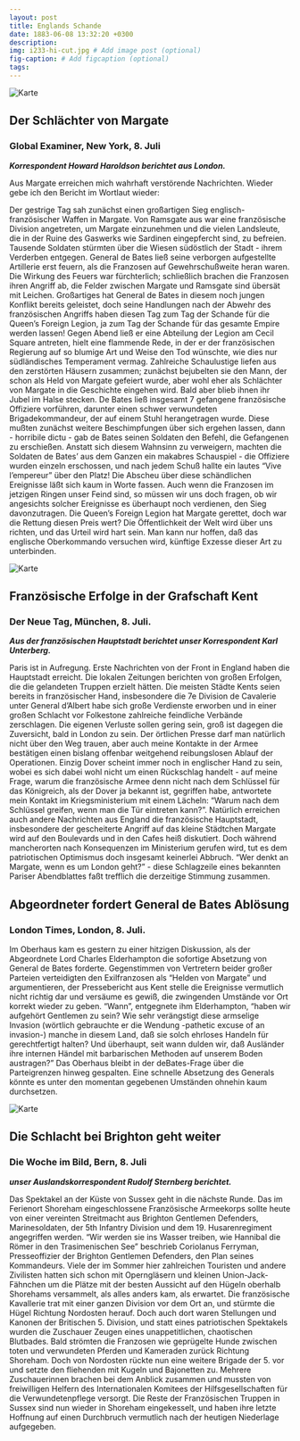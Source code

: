 ```yaml
---
layout: post
title: Englands Schande
date: 1883-06-08 13:32:20 +0300
description: 
img: i233-hi-cut.jpg # Add image post (optional)
fig-caption: # Add figcaption (optional)
tags: 
---
```


![Karte]({{site.baseurl}}/assets/img/margate7jul.jpg)

## Der Schlächter von Margate

### Global Examiner, New York, 8. Juli

***Korrespondent Howard Haroldson berichtet aus London.***

Aus Margate erreichen mich wahrhaft verstörende Nachrichten. Wieder gebe ich den Bericht im Wortlaut wieder: 

Der gestrige Tag sah zunächst einen großartigen Sieg englisch-französischer Waffen in Margate. Von Ramsgate aus war eine französische Division angetreten, um Margate einzunehmen und die vielen Landsleute, die in der Ruine des Gaswerks wie Sardinen eingepfercht sind, zu befreien. Tausende Soldaten stürmten über die Wiesen südöstlich der Stadt - ihrem Verderben entgegen. General de Bates ließ seine verborgen aufgestellte Artillerie erst feuern, als die Franzosen auf Gewehrschußweite heran waren. Die Wirkung des Feuers war fürchterlich; schließlich brachen die Franzosen ihren Angriff ab, die Felder zwischen Margate und Ramsgate sind übersät mit Leichen. Großartiges hat General de Bates in diesem noch jungen Konflikt bereits geleistet, doch seine Handlungen nach der Abwehr des französischen Angriffs haben diesen Tag zum Tag der Schande für die Queen’s Foreign Legion, ja zum Tag der Schande für das gesamte Empire werden lassen! Gegen Abend ließ er eine Abteilung der Legion am Cecil Square antreten, hielt eine flammende Rede, in der er der französischen Regierung auf so blumige Art und Weise den Tod wünschte, wie dies nur südländisches Temperament vermag. Zahlreiche Schaulustige liefen aus den zerstörten Häusern zusammen; zunächst bejubelten sie den Mann, der schon als Held von Margate gefeiert wurde, aber wohl eher als Schlächter von Margate in die Geschichte eingehen wird. Bald aber blieb ihnen ihr Jubel im Halse stecken. De Bates ließ insgesamt 7 gefangene französische Offiziere vorführen, darunter einen schwer verwundeten Brigadekommandeur, der auf einem Stuhl herangetragen wurde.  Diese mußten zunächst weitere Beschimpfungen über sich ergehen lassen, dann - horribile dictu - gab de Bates seinen Soldaten den Befehl, die Gefangenen zu erschießen. Anstatt sich diesem Wahnsinn zu verweigern, machten die Soldaten de Bates’ aus dem Ganzen ein makabres Schauspiel  - die Offiziere wurden einzeln erschossen, und nach jedem Schuß hallte ein lautes “Vive l’empereur” über den Platz! Die Abscheu über diese schändlichen Ereignisse läßt sich kaum in Worte fassen. Auch wenn die Franzosen im jetzigen Ringen unser Feind sind, so müssen wir uns doch fragen, ob wir angesichts solcher Ereignisse es überhaupt noch verdienen, den Sieg davonzutragen. Die Queen’s Foreign Legion hat Margate gerettet, doch war die Rettung diesen Preis wert? Die Öffentlichkeit der Welt wird über uns richten, und das Urteil wird hart sein. Man kann nur hoffen, daß das englische Oberkommando versuchen wird, künftige Exzesse dieser Art zu unterbinden.

![Karte]({{site.baseurl}}/assets/img/folkestone7jul.jpg)

## Französische Erfolge in der Grafschaft Kent

### Der Neue Tag, München, 8. Juli.

***Aus der französischen Hauptstadt berichtet unser Korrespondent Karl Unterberg.***

Paris ist in Aufregung. Erste Nachrichten von der Front in England haben die Hauptstadt erreicht. Die lokalen Zeitungen berichten von großen Erfolgen, die die gelandeten Truppen erzielt hätten. Die meisten Städte Kents seien bereits in französischer Hand, insbesondere die 7e Division de Cavalerie unter General d’Albert habe sich große Verdienste erworben und in einer großen Schlacht vor Folkestone zahlreiche feindliche Verbände zerschlagen. Die eigenen Verluste sollen gering sein, groß ist dagegen die Zuversicht, bald in London zu sein. Der örtlichen Presse darf man natürlich nicht über den Weg trauen, aber auch meine Kontakte in der Armee bestätigen einen bislang offenbar weitgehend reibungslosen Ablauf der Operationen. Einzig Dover scheint immer noch in englischer Hand zu sein, wobei es sich dabei wohl nicht um einen Rückschlag handelt - auf meine Frage, warum die französische Armee denn nicht nach dem Schlüssel für das Königreich, als der Dover ja bekannt ist, gegriffen habe, antwortete mein Kontakt im Kriegsministerium mit einem Lächeln: “Warum nach dem Schlüssel greifen, wenn man die Tür eintreten kann?”. Natürlich erreichen auch andere Nachrichten aus England die französische Hauptstadt, insbesondere der gescheiterte Angriff auf das kleine Städtchen Margate wird auf den Boulevards und in den Cafes heiß diskutiert. Doch während mancherorten nach Konsequenzen im Ministerium gerufen wird, tut es dem patriotischen Optimismus doch insgesamt keinerlei Abbruch. “Wer denkt an Margate, wenn es um London geht?” - diese Schlagzeile eines bekannten Pariser Abendblattes faßt trefflich die derzeitige Stimmung zusammen.


## Abgeordneter fordert General de Bates Ablösung

### London Times, London, 8. Juli.

Im Oberhaus kam es gestern zu einer hitzigen Diskussion, als der Abgeordnete Lord Charles Elderhampton die sofortige Absetzung von General de Bates forderte. Gegenstimmen von Vertretern beider großer Parteien verteidigten den Exilfranzosen als “Helden von Margate” und argumentieren, der Pressebericht aus Kent stelle die Ereignisse vermutlich nicht richtig dar und versäume es gewiß, die zwingenden Umstände vor Ort korrekt wieder zu geben. “Wann”, entgegnete ihm Elderhampton, “haben wir aufgehört Gentlemen zu sein? Wie sehr verängstigt diese armselige Invasion (wörtlich gebrauchte er die Wendung -pathetic excuse of an invasion-) manche in diesem Land, daß sie solch ehrloses Handeln für gerechtfertigt halten? Und überhaupt, seit wann dulden wir, daß Ausländer ihre internen Händel mit barbarischen Methoden auf unserem Boden austragen?” Das Oberhaus bleibt in der deBates-Frage über die Parteigrenzen hinweg gespalten. Eine schnelle Absetzung des Generals könnte es unter den momentan gegebenen Umständen ohnehin kaum durchsetzen.

![Karte]({{site.baseurl}}/assets/img/brighton7jul.jpg)

## Die Schlacht bei Brighton geht weiter

### Die Woche im Bild, Bern, 8. Juli
***unser Auslandskorrespondent Rudolf Sternberg berichtet.***

Das Spektakel an der Küste von Sussex geht in die nächste Runde. Das im Ferienort Shoreham eingeschlossene Französische Armeekorps sollte heute von einer vereinten Streitmacht aus Brighton Gentlemen Defenders, Marinesoldaten, der 5th Infantry Division und dem 19. Husarenregiment angegriffen werden. “Wir werden sie ins Wasser treiben, wie Hannibal die Römer in den Trasimenischen See” beschrieb Coriolanus Ferryman, Presseoffizier der Brighton Gentlemen Defenders, den Plan seines Kommandeurs. Viele der im Sommer hier zahlreichen Touristen und andere Zivilisten hatten sich schon mit Operngläsern und kleinen Union-Jack-Fähnchen um die Plätze mit der besten Aussicht auf den Hügeln oberhalb Shorehams versammelt, als alles anders kam, als erwartet. Die französische Kavallerie trat mit einer ganzen Division vor dem Ort an, und stürmte die Hügel Richtung Nordosten herauf. Doch auch dort waren Stellungen und Kanonen der Britischen 5. Division, und statt eines patriotischen Spektakels wurden die Zuschauer Zeugen eines unappetitlichen, chaotischen Blutbades. Bald strömten die Franzosen wie geprügelte Hunde zwischen toten und verwundeten Pferden und Kameraden zurück Richtung Shoreham. Doch von Nordosten rückte nun eine weitere Brigade der 5. vor und setzte den fliehenden mit Kugeln und Bajonetten zu. Mehrere Zuschauerinnen brachen bei dem Anblick zusammen und mussten von freiwilligen Helfern des Internationalen Komitees der Hilfsgesellschaften für die Verwundetenpflege versorgt. Die Reste der Französischen Truppen in Sussex sind nun wieder in Shoreham eingekesselt, und haben ihre letzte Hoffnung auf einen Durchbruch vermutlich nach der heutigen Niederlage aufgegeben.

